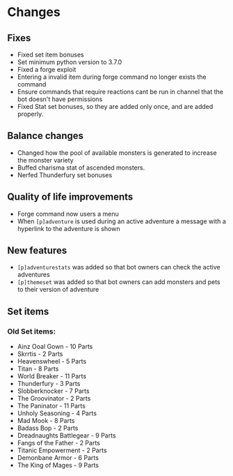 # Changes
## Fixes
- Fixed set item bonuses
- Set minimum python version to 3.7.0
- Fixed a forge exploit
- Entering a invalid item during forge command no longer exists the command
- Ensure commands that require reactions cant be run in channel that the bot doesn't have permissions
- Fixed Stat set bonuses, so they are added only once, and are added properly.
## Balance changes
- Changed how the pool of available monsters is generated to increase the monster variety
- Buffed charisma stat of ascended monsters.
- Nerfed Thunderfury set bonuses

## Quality of life improvements
- Forge command now users a menu 
- When ``[p]adventure`` is used during an active adventure a message with a hyperlink to the adventure is shown

## New features
- ``[p]adventurestats`` was added so that bot owners can check the active adventures
- ``[p]themeset`` was added so that bot owners can add monsters and pets to their version of adventure

## Set items
### Old Set items:
- Ainz Ooal Gown - 10 Parts
- Skrrtis - 2 Parts
- Heavenswheel - 5 Parts
- Titan - 8 Parts
- World Breaker - 11 Parts
- Thunderfury - 3 Parts
- Slobberknocker - 7 Parts
- The Groovinator - 2 Parts
- The Paninator - 11 Parts
- Unholy Seasoning - 4 Parts
- Mad Mook - 8 Parts
- Badass Bop - 2 Parts
- Dreadnaughts Battlegear  - 9 Parts
- Fangs of the Father - 2 Parts
- Titanic Empowerment - 2 Parts
- Demonbane Armor - 6 Parts
- The King of Mages - 9 Parts
